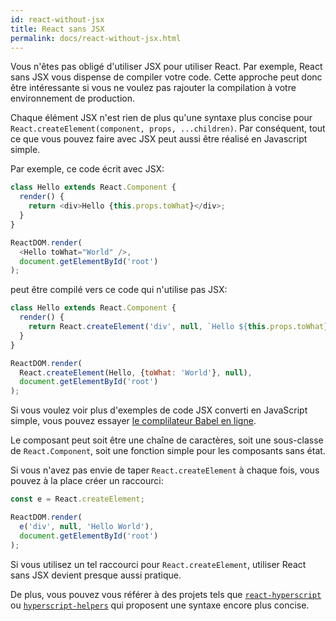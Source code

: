 ```yaml
---
id: react-without-jsx
title: React sans JSX
permalink: docs/react-without-jsx.html
---
```


Vous n'êtes pas obligé d'utiliser JSX pour utiliser React. Par exemple, React sans JSX vous dispense de compiler votre code. Cette approche peut donc être intéressante si vous ne voulez pas rajouter la compilation à votre environnement de production.

Chaque élément JSX n'est rien de plus qu'une syntaxe plus concise pour `React.createElement(component, props, ...children)`. Par conséquent, tout ce que vous pouvez faire avec JSX peut aussi être réalisé en Javascript simple.

Par exemple, ce code écrit avec JSX:

```js
class Hello extends React.Component {
  render() {
    return <div>Hello {this.props.toWhat}</div>;
  }
}

ReactDOM.render(
  <Hello toWhat="World" />,
  document.getElementById('root')
);
```

peut être compilé vers ce code qui n'utilise pas JSX:

```js
class Hello extends React.Component {
  render() {
    return React.createElement('div', null, `Hello ${this.props.toWhat}`);
  }
}

ReactDOM.render(
  React.createElement(Hello, {toWhat: 'World'}, null),
  document.getElementById('root')
);
```

Si vous voulez voir plus d'exemples de code JSX converti en JavaScript simple, vous pouvez essayer [le complilateur Babel en ligne](babel://jsx-simple-example).

Le composant peut soit être une chaîne de caractères, soit une sous-classe de `React.Component`, soit une fonction simple pour les composants sans état.

Si vous n'avez pas envie de taper `React.createElement` à chaque fois, vous pouvez à la place créer un raccourci:

```js
const e = React.createElement;

ReactDOM.render(
  e('div', null, 'Hello World'),
  document.getElementById('root')
);
```
Si vous utilisez un tel raccourci pour `React.createElement`, utiliser React sans JSX devient presque aussi pratique.

De plus, vous pouvez vous référer à des projets tels que [`react-hyperscript`](https://github.com/mlmorg/react-hyperscript) ou [`hyperscript-helpers`](https://github.com/ohanhi/hyperscript-helpers) qui proposent une syntaxe encore plus concise.
